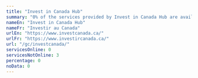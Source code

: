 ```yaml
---
title: "Invest in Canada Hub"
summary: "0% of the services provided by Invest in Canada Hub are available end-to-end online. 0 are available online, and 3 are not available online."
nameEn: "Invest in Canada Hub"
nameFr: "Investir au Canada"
urlEn: "https://www.investcanada.ca/"
urlFr: "https://www.investircanada.ca/"
url: "/gc/investcanada/"
servicesOnline: 0
servicesNotOnline: 3
percentage: 0
noData: 0
---
```

